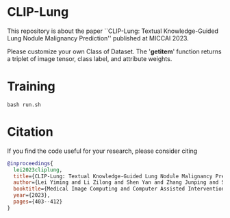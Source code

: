 # CLIP-Lung
This repository is about the paper ``CLIP-Lung: Textual Knowledge-Guided Lung Nodule Malignancy Prediction'' published at MICCAI 2023.

Please customize your own Class of Dataset. The '__getitem__' function returns a triplet of image tensor, class label, and attribute weights.


# Training
```
bash run.sh
```

# Citation

If you find the code useful for your research, please consider citing
```bib
@inproceedings{
  lei2023cliplung,
  title={CLIP-Lung: Textual Knowledge-Guided Lung Nodule Malignancy Prediction},
  author={Lei Yiming and Li Zilong and Shen Yan and Zhang Junping and Shan Hongming},
  booktitle={Medical Image Computing and Computer Assisted Intervention -- MICCAI 2023},
  year={2023},
  pages={403--412}
}
```


